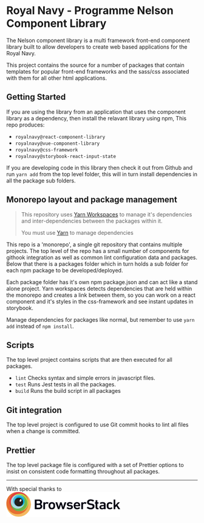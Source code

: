 # Royal Navy - Programme Nelson Component Library

The Nelson component library is a multi framework front-end component library built to allow developers to create web based applications for the Royal Navy.

This project contains the source for a number of packages that contain templates for popular front-end frameworks and the sass/css associated with them for all other html applications.

## Getting Started

If you are using the library from an application that uses the component library as a dependency, then install the relavant library using npm, This repo produces:
- `royalnavy@react-component-library`
- `royalnavy@vue-component-library`
- `royalnavy@css-framework`
- `royalnavy@storybook-react-input-state`

If you are developing code in this library then check it out from Github and run `yarn add` from the top level folder, this will in turn install dependencies in all the package sub folders.

## Monorepo layout and package management

>This repository uses [Yarn Workspaces](https://yarnpkg.com/lang/en/docs/workspaces/) to manage it's dependencies and inter-dependencies between the packages within it.
>
>You must use [Yarn](https://yarnpkg.com) to manage dependencies

This repo is a 'monorepo', a single git repository that contains multiple projects. The top level of the repo has a small number of components for githook integration as well as common lint configuration data and packages. Below that there is a packages folder which in turn holds a sub folder for each npm package to be developed/deployed.

Each package folder has it's own npm package.json and can act like a stand alone project. Yarn workspaces detects dependencies that are held within the monorepo and creates a link between them, so you can work on a react component and it's styles in the css-framework and see instant updates in storybook.

Manage dependencies for packages like normal, but remember to use `yarn add` instead of `npm install`.

## Scripts

The top level project contains scripts that are then executed for all packages.

- `lint`  Checks syntax and simple errors in javascript files.
- `test`  Runs Jest tests in all the packages.
- `build` Runs the build script in all packages

## Git integration

The top level project is configured to use Git commit hooks to lint all files when a change is committed.

## Prettier

The top level package file is configured with a set of Prettier options to insist on consistent code formatting throughout all packages.


<hr/>
<p>
With special thanks to <br/>
<a href="https://www.browserstack.com/"><img src="images/Browserstack-logo.svg" width="300" height="65" alt="Browserstack"></a>
</p>

